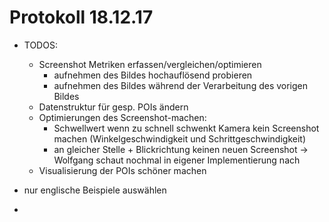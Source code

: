 # Protokoll 18.12.17

- TODOS:
  - Screenshot Metriken erfassen/vergleichen/optimieren
    - aufnehmen des Bildes hochauflösend probieren
    - aufnehmen des Bildes während der Verarbeitung des vorigen Bildes
  - Datenstruktur für gesp. POIs ändern
  - Optimierungen des Screenshot-machen:
    - Schwellwert wenn zu schnell schwenkt Kamera kein Screenshot machen (Winkelgeschwindigkeit und Schrittgeschwindigkeit)
    - an gleicher Stelle + Blickrichtung keinen neuen Screenshot
    -> Wolfgang schaut nochmal in eigener Implementierung nach
  - Visualisierung der POIs schöner machen

- nur englische Beispiele auswählen
-
